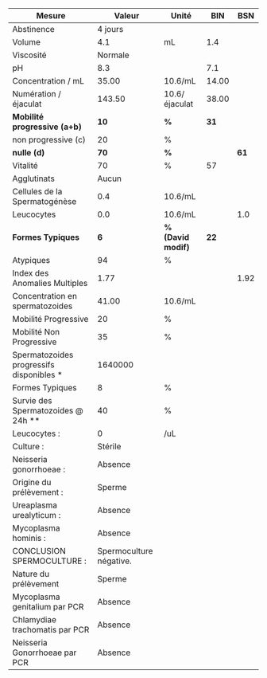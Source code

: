 |                 Mesure                 |         Valeur        |       Unité       |  BIN |  BSN |
|----------------------------------------|-----------------------|-------------------|------|------|
|               Abstinence               |        4 jours        |                   |      |      |
|                 Volume                 |          4.1          |         mL        |  1.4 |      |
|                Viscosité               |        Normale        |                   |      |      |
|                   pH                   |          8.3          |                   |  7.1 |      |
|           Concentration / mL           |         35.00         |      10.6/mL      | 14.00|      |
|          Numération / éjaculat         |         143.50        |   10.6/éjaculat   | 38.00|      |
|     **Mobilité progressive (a+b)**     |         **10**        |       **%**       |**31**|      |
|           non progressive (c)          |           20          |         %         |      |      |
|              **nulle (d)**             |         **70**        |       **%**       |      |**61**|
|                Vitalité                |           70          |         %         |  57  |      |
|               Agglutinats              |         Aucun         |                   |      |      |
|      Cellules de la Spermatogénèse     |          0.4          |      10.6/mL      |      |      |
|               Leucocytes               |          0.0          |      10.6/mL      |      |  1.0 |
|           **Formes Typiques**          |         **6**         |**% (David modif)**|**22**|      |
|                Atypiques               |           94          |         %         |      |      |
|      Index des Anomalies Multiples     |          1.77         |                   |      | 1.92 |
|     Concentration en spermatozoides    |         41.00         |      10.6/mL      |      |      |
|          Mobilité Progressive          |           20          |         %         |      |      |
|        Mobilité Non Progressive        |           35          |         %         |      |      |
|Spermatozoides progressifs disponibles *|        1640000        |                   |      |      |
|             Formes Typiques            |           8           |         %         |      |      |
|   Survie des Spermatozoides @ 24h **   |           40          |         %         |      |      |
|              Leucocytes :              |           0           |        /uL        |      |      |
|                Culture :               |        Stérile        |                   |      |      |
|         Neisseria gonorrhoeae :        |        Absence        |                   |      |      |
|        Origine du prélèvement :        |         Sperme        |                   |      |      |
|        Ureaplasma urealyticum :        |        Absence        |                   |      |      |
|          Mycoplasma hominis :          |        Absence        |                   |      |      |
|       CONCLUSION SPERMOCULTURE :       |Spermoculture négative.|                   |      |      |
|          Nature du prélèvement         |         Sperme        |                   |      |      |
|      Mycoplasma genitalium par PCR     |        Absence        |                   |      |      |
|     Chlamydiae trachomatis par PCR     |        Absence        |                   |      |      |
|      Neisseria Gonorrhoeae par PCR     |        Absence        |                   |      |      |